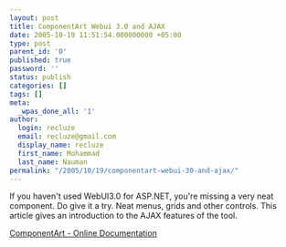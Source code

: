 ```yaml
---
layout: post
title: ComponentArt Webui 3.0 and AJAX
date: 2005-10-19 11:51:54.000000000 +05:00
type: post
parent_id: '0'
published: true
password: ''
status: publish
categories: []
tags: []
meta:
  _wpas_done_all: '1'
author:
  login: recluze
  email: recluze@gmail.com
  display_name: recluze
  first_name: Mohammad
  last_name: Nauman
permalink: "/2005/10/19/componentart-webui-30-and-ajax/"
---
```

If you haven't used WebUI3.0 for ASP.NET, you're missing a very neat component. Do give it a try. Neat menus, grids and other controls. This article gives an introduction to the AJAX features of the tool.

[ComponentArt - Online Documentation](http://www.componentart.com/Library/default.aspx?content=WebUI_Ajax_Features.htm)

